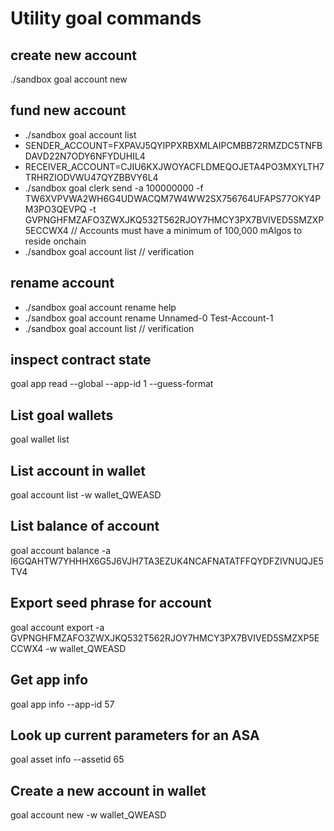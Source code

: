 # Utility goal commands

## create new account

./sandbox goal account new

## fund new account

- ./sandbox goal account list
- SENDER_ACCOUNT=FXPAVJ5QYIPPXRBXMLAIPCMBB72RMZDC5TNFBDAVD22N7ODY6NFYDUHIL4
- RECEIVER_ACCOUNT=CJIU6KXJWOYACFLDMEQOJETA4PO3MXYLTH7TRHRZIODVWU47QYZBBVY6L4
- ./sandbox goal clerk send -a 100000000 -f TW6XVPVWA2WH6G4UDWACQM7W4WW2SX756764UFAPS77OKY4PM3PO3QEVPQ -t GVPNGHFMZAFO3ZWXJKQ532T562RJOY7HMCY3PX7BVIVED5SMZXP5ECCWX4 // Accounts must have a minimum of 100,000 mAlgos to reside onchain
- ./sandbox goal account list // verification

## rename account

- ./sandbox goal account rename help
- ./sandbox goal account rename Unnamed-0 Test-Account-1
- ./sandbox goal account list // verification

## inspect contract state

goal app read --global --app-id 1 --guess-format

## List goal wallets

goal wallet list

## List account in wallet

goal account list -w wallet_QWEASD

## List balance of account

goal account balance -a I6GQAHTW7YHHHX6G5J6VJH7TA3EZUK4NCAFNATATFFQYDFZIVNUQJE5TV4

## Export seed phrase for account

goal account export -a GVPNGHFMZAFO3ZWXJKQ532T562RJOY7HMCY3PX7BVIVED5SMZXP5ECCWX4 -w wallet_QWEASD

## Get app info

goal app info --app-id 57

## Look up current parameters for an ASA

goal asset info --assetid 65

## Create a new account in wallet

goal account new -w wallet_QWEASD


